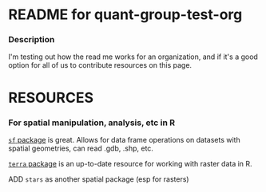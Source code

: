 # README for quant-group-test-org

### Description
I'm testing out how the read me works for an organization, and if it's a good option for all of us to contribute resources on this page.

# RESOURCES

### For spatial manipulation, analysis, etc in R
[`sf` package](https://r-spatial.github.io/sf/) is great. Allows for data frame operations on datasets with spatial geometries, can read .gdb, .shp, etc.

[`terra` package](https://rspatial.org/pkg/1-introduction.html) is an up-to-date resource for working with raster data in R.

ADD `stars` as another spatial package (esp for rasters)
